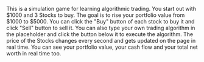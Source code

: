 This is a simulation game for learning algorithmic trading.
You start out with $1000 and 3 Stocks to buy. The goal is to rise your portfolio value from $1000 to $5000.
You can click the "Buy" button of each stock to buy it and click "Sell" button to sell it.
You can also type your own trading algorithm in the placeholder and click the button below it to execute the algorithm.
The price of the Stocks changes every second and gets updated on the page in real time.
You can see your portfolio value, your cash flow and your total net worth in real time too.